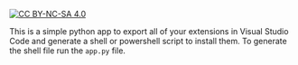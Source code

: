[![CC BY-NC-SA 4.0][cc-by-nc-sa-shield]][cc-by-nc-sa]

[cc-by-nc-sa]: http://creativecommons.org/licenses/by-nc-sa/4.0/
[cc-by-nc-sa-shield]: https://img.shields.io/badge/License-CC%20BY--NC--SA%204.0-yellow.svg?style=flat-square

This is a simple python app to export all of your extensions in Visual Studio Code and generate a shell or powershell script to install them.
To generate the shell file run the `app.py` file.
